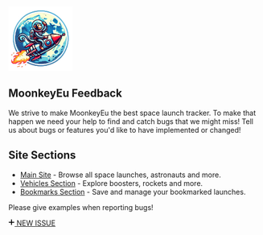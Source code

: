 <article class="markdown-body entry-content container-lg" itemprop="text">
    <p dir="auto">
        <a href="https://www.moonkeyeu.com" rel="nofollow"><img src="https://github.com/Nikos-Michelis/MoonkeyEu/blob/master/img/logo.png" width="128" height="128" alt="MoonkeyEu" style="max-width: 100%;"></a>
    </p>
    <div class="markdown-heading" dir="auto"><h1 tabindex="-1" class="heading-element" dir="auto">MoonkeyEu Feedback</h1></div>
    <p dir="auto">We strive to make MoonkeyEu the best space launch tracker. To make that happen we need your help to find and catch bugs that we might miss! Tell us about bugs or features you'd like to have implemented or changed!</p>
    <div class="markdown-heading" dir="auto">
        <h2 tabindex="-1" class="heading-element" dir="auto">Site Sections</h2>
    </div>
    <ul dir="auto">
        <li><a href="https://www.moonkeyeu.com/launches" rel="nofollow">Main Site</a> - Browse all space launches, astronauts and more.</li>
        <li><a href="https://www.moonkeyeu.com/vehicles" rel="nofollow">Vehicles Section</a> - Explore boosters, rockets and more.</li>
        <li><a href="https://www.moonkeyeu.com/bookmarks" rel="nofollow">Bookmarks Section</a> - Save and manage your bookmarked launches.</li>
    </ul>
    <p dir="auto">Please give examples when reporting bugs!</p>
    <a dir="auto" href="#">
        <svg xmlns="http://www.w3.org/2000/svg" height="14" width="12.25" viewBox="0 0 448 512">
            <!--!Font Awesome Free 6.7.2 by @fontawesome - https://fontawesome.com License - https://fontawesome.com/license/free Copyright 2025 Fonticons, Inc.-->
            <path d="M256 80c0-17.7-14.3-32-32-32s-32 14.3-32 32l0 144L48 224c-17.7 0-32 14.3-32 32s14.3 32 32 32l144 0 0 144c0 17.7 14.3 32 32 32s32-14.3 32-32l0-144 144 0c17.7 0 32-14.3 32-32s-14.3-32-32-32l-144 0 0-144z"/>
        </svg>
        NEW ISSUE
    </a>
</article>
